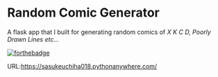 # Random Comic Generator

A flask app that I built for generating random comics of <i>X K C D, Poorly Drawn Lines etc...</i>

[![forthebadge](https://forthebadge.com/images/badges/you-didnt-ask-for-this.svg)](https://forthebadge.com)

URL:https://sasukeuchiha018.pythonanywhere.com/

